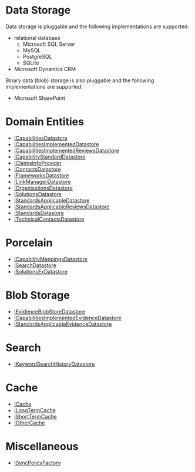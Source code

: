 # Data Storage
Data storage is pluggable and the following implementations are supported:
* relational database
  * Microsoft SQL Server
  * MySQL
  * PostgreSQL
  * SQLite
* Microsoft Dynamics CRM

Binary data (blob) storage is also pluggable and the following implementations are supported:
* Microsoft SharePoint

# Domain Entities
  - [ICapabilitiesDatastore](NHSD.GPITF.BuyingCatalog.Interfaces.ICapabilitiesDatastore.yml)
  - [ICapabilitiesImplementedDatastore](NHSD.GPITF.BuyingCatalog.Interfaces.ICapabilitiesImplementedDatastore.yml)
  - [ICapabilitiesImplementedReviewsDatastore](NHSD.GPITF.BuyingCatalog.Interfaces.ICapabilitiesImplementedReviewsDatastore.yml)
  - [ICapabilityStandardDatastore](NHSD.GPITF.BuyingCatalog.Interfaces.ICapabilityStandardDatastore.yml)
  - [IClaimsInfoProvider](NHSD.GPITF.BuyingCatalog.Interfaces.IClaimsInfoProvider.yml)
  - [IContactsDatastore](NHSD.GPITF.BuyingCatalog.Interfaces.IContactsDatastore.yml)
  - [IFrameworksDatastore](NHSD.GPITF.BuyingCatalog.Interfaces.IFrameworksDatastore.yml)
  - [ILinkManagerDatastore](NHSD.GPITF.BuyingCatalog.Interfaces.ILinkManagerDatastore.yml)
  - [IOrganisationsDatastore](NHSD.GPITF.BuyingCatalog.Interfaces.IOrganisationsDatastore.yml)
  - [ISolutionsDatastore](NHSD.GPITF.BuyingCatalog.Interfaces.ISolutionsDatastore.yml)
  - [IStandardsApplicableDatastore](NHSD.GPITF.BuyingCatalog.Interfaces.IStandardsApplicableDatastore.yml)
  - [IStandardsApplicableReviewsDatastore](NHSD.GPITF.BuyingCatalog.Interfaces.IStandardsApplicableReviewsDatastore.yml)
  - [IStandardsDatastore](NHSD.GPITF.BuyingCatalog.Interfaces.IStandardsDatastore.yml)
  - [ITechnicalContactsDatastore](NHSD.GPITF.BuyingCatalog.Interfaces.ITechnicalContactsDatastore.yml)

# Porcelain
  - [ICapabilityMappingsDatastore](NHSD.GPITF.BuyingCatalog.Interfaces.Porcelain.ICapabilityMappingsDatastore.yml)
  - [ISearchDatastore](NHSD.GPITF.BuyingCatalog.Interfaces.Porcelain.ISearchDatastore.yml)
  - [ISolutionsExDatastore](NHSD.GPITF.BuyingCatalog.Interfaces.Porcelain.ISolutionsExDatastore.yml)

# Blob Storage
  - [IEvidenceBlobStoreDatastore](NHSD.GPITF.BuyingCatalog.Interfaces.IEvidenceBlobStoreDatastore.yml)
  - [ICapabilitiesImplementedEvidenceDatastore](NHSD.GPITF.BuyingCatalog.Interfaces.ICapabilitiesImplementedEvidenceDatastore.yml)
  - [IStandardsApplicableEvidenceDatastore](NHSD.GPITF.BuyingCatalog.Interfaces.IStandardsApplicableEvidenceDatastore.yml)

# Search
  - [IKeywordSearchHistoryDatastore](NHSD.GPITF.BuyingCatalog.Interfaces.IKeywordSearchHistoryDatastore.yml)

# Cache
  - [ICache](NHSD.GPITF.BuyingCatalog.Interfaces.ICache.yml)
  - [ILongTermCache](NHSD.GPITF.BuyingCatalog.Interfaces.ILongTermCache.yml)
  - [IShortTermCache](NHSD.GPITF.BuyingCatalog.Interfaces.IShortTermCache.yml)
  - [IOtherCache](NHSD.GPITF.BuyingCatalog.Interfaces.IOtherCache.yml)

# Miscellaneous
  - [ISyncPolicyFactory](NHSD.GPITF.BuyingCatalog.Interfaces.ISyncPolicyFactory.yml)

